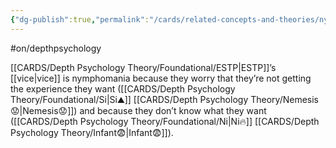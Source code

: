 ```yaml
---
{"dg-publish":true,"permalink":"/cards/related-concepts-and-theories/nymphomania/","created":"2023-05-24T13:12:24.812+02:00","updated":"2023-05-24T13:15:07.599+02:00"}
---
```


#on/depthpsychology 

[[CARDS/Depth Psychology Theory/Foundational/ESTP\|ESTP]]’s [[vice\|vice]] is nymphomania because they worry that they’re not getting the experience they want ([[CARDS/Depth Psychology Theory/Foundational/Si\|Si⛰️]] [[CARDS/Depth Psychology Theory/Nemesis😟\|Nemesis😟]]) and because they don’t know what they want ([[CARDS/Depth Psychology Theory/Foundational/Ni\|Ni🔥]] [[CARDS/Depth Psychology Theory/Infant😨\|Infant😨]]). 